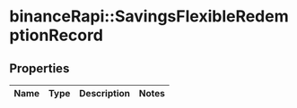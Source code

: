 # binanceRapi::SavingsFlexibleRedemptionRecord


## Properties
Name | Type | Description | Notes
------------ | ------------- | ------------- | -------------



